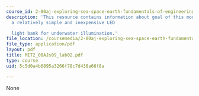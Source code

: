 ```yaml
---
course_id: 2-00aj-exploring-sea-space-earth-fundamentals-of-engineering-design-spring-2009
description: 'This resource contains information about goal of this module is to construct
  a relatively simple and inexpensive LED

  light bank for underwater illumination.'
file_location: /coursemedia/2-00aj-exploring-sea-space-earth-fundamentals-of-engineering-design-spring-2009/5c5d0a4b6895a3266f78c7d438a66f8a_MIT2_00AJs09_lab02.pdf
file_type: application/pdf
layout: pdf
title: MIT2_00AJs09_lab02.pdf
type: course
uid: 5c5d0a4b6895a3266f78c7d438a66f8a

---
```

None